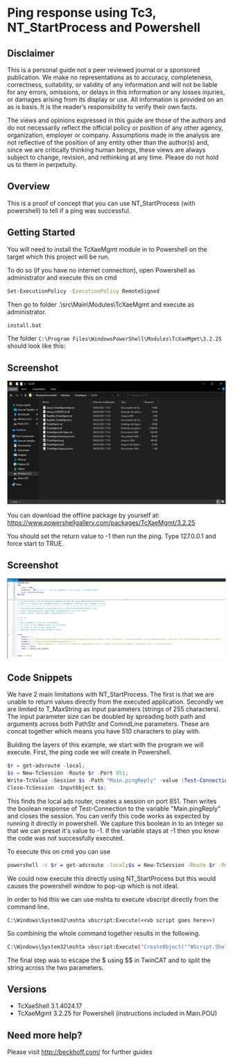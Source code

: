 # Ping response using Tc3, NT_StartProcess and Powershell

## Disclaimer
This is a personal guide not a peer reviewed journal or a sponsored publication. We make
no representations as to accuracy, completeness, correctness, suitability, or validity of any
information and will not be liable for any errors, omissions, or delays in this information or any
losses injuries, or damages arising from its display or use. All information is provided on an as
is basis. It is the reader’s responsibility to verify their own facts.

The views and opinions expressed in this guide are those of the authors and do not
necessarily reflect the official policy or position of any other agency, organization, employer or
company. Assumptions made in the analysis are not reflective of the position of any entity
other than the author(s) and, since we are critically thinking human beings, these views are
always subject to change, revision, and rethinking at any time. Please do not hold us to them
in perpetuity.

## Overview 
This is a proof of concept that you can use NT_StartProcess (with powershell) to tell if a ping was successful.    

## Getting Started
You will need to install the TcXaeMgmt module in to Powershell on the target which this project will be run.

To do so (if you have no internet connection), open Powershell as administrator and execute this on cmd
```bash
Set-ExecutionPolicy -ExecutionPolicy RemoteSigned
```

Then go to folder .\src\Main\Modules\TcXaeMgmt and execute as administrator.

```bash
install.bat 
```

The folder ``` C:\Program Files\WindowsPowerShell\Modules\TcXaeMgmt\3.2.25 ``` should look like this:

## Screenshot
![image](./docs/Images/Screenshot2.png)

You can download the offline package by yourself at: https://www.powershellgallery.com/packages/TcXaeMgmt/3.2.25

You should set the return value to -1 then run the ping. Type 127.0.0.1 and force start to TRUE.

## Screenshot
![image](./docs/Images/Screenshot.png)

## Code Snippets
We have 2 main limitations with NT_StartProcess.  The first is that we are unable to return values directly from the executed application.  Secondly we are limited to T_MaxString as input parameters (strings of 255 characters).  The input parameter size can be doubled by spreading both path and arguments across both PathStr and ComndLine parameters.  These are concat together which means you have 510 characters to play with.  

Building the layers of this example, we start with the program we will execute.  First, the ping code we will create in Powershell.
```powershell
$r = get-adsroute -local;
$s = New-TcSession -Route $r -Port 851;
Write-TcValue -Session $s -Path "Main.pingReply" -value (Test-Connection -ComputerName 127.0.0.1 -Quiet) -Force;
Close-TcSession -InputObject $s;
```
This finds the local ads router, creates a session on port 851.  Then writes the boolean response of Test-Connection to the variable "Main.pingReply" and closes the session.  You can verify this code works as expected by running it directly in powershell.  We capture this boolean in to an Integer so that we can preset it's value to -1.  If the variable stays at -1 then you know the code was not successfully executed. 

To execute this on cmd you can use 
```bash
powershell -c $r = get-adsroute -local;$s = New-TcSession -Route $r -Port 851;Write-TcValue -Session $s -Path "Main.pingReply" -value (Test-Connection -ComputerName 127.0.0.1 -Quiet) -Force;Close-TcSession -InputObject $s;
```

We could now execute this directly using NT_StartProcess but this would causes the powershell window to pop-up which is not ideal.  

In order to hid this we can use mshta to execute vbscript directly from the command line.

```
C:\Windows\System32\mshta vbscript:Execute(<<vb script goes here>>)
``` 

So combining the whole command together results in the following.
```bash
C:\Windows\System32\mshta vbscript:Execute("CreateObject(""WScript.Shell"").Run ""powershell -c $r=get-adsroute -local;$s=New-TcSession -Route $r -Port 851;Write-TcValue -Session $s -Path """"Main.pingReply"""" -value (Test-Connection -ComputerName 127.0.0.1 -Quiet) -Force;Close-TcSession -InputObject $s;"", 0: window.close")
```

The final step was to escape the $ using $$ in TwinCAT and to split the string across the two parameters. 

## Versions
* TcXaeShell 3.1.4024.17
* TcXaeMgmt 3.2.25 for Powershell (instructions included in Main.POU)

## Need more help?
Please visit http://beckhoff.com/ for further guides

